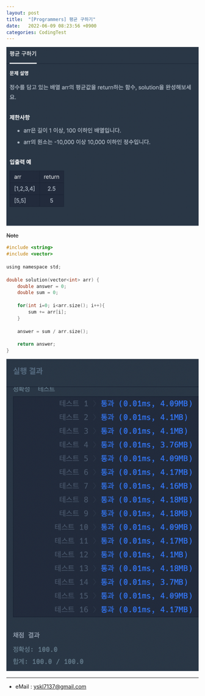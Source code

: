 ```yaml
---
layout: post
title:  "[Programmers] 평균 구하기"
date:   2022-06-09 08:23:56 +0900
categories: CodingTest
---
```


![Scr2](/img/220609_2Scr2.png)

~~Note <br>~~


~~~ c
#include <string>
#include <vector>

using namespace std;

double solution(vector<int> arr) {
    double answer = 0;
    double sum = 0;
    
    for(int i=0; i<arr.size(); i++){
        sum += arr[i];
    }
    
    answer = sum / arr.size();
    
    return answer;
}
~~~

![Scr1](/img/220609_2Scr1.png)

***
* eMail : <yskl7137@gmail.com>
